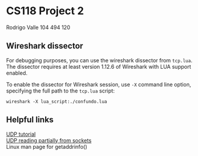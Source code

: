 # CS118 Project 2
Rodrigo Valle
104 494 120

## Wireshark dissector

For debugging purposes, you can use the wireshark dissector from `tcp.lua`.
The dissector requires at least version 1.12.6 of Wireshark with LUA support
enabled.

To enable the dissector for Wireshark session, use `-X` command line option,
specifying the full path to the `tcp.lua` script:

    wireshark -X lua_script:./confundo.lua

## Helpful links
[UDP tutorial](http://www.microhowto.info/howto/send_a_udp_datagram_in_c.html)  
[UDP reading partially from sockets](http://stackoverflow.com/questions/3069204)  
Linux man page for getaddrinfo()
